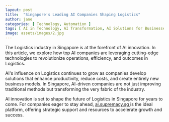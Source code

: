 ```yaml
---
layout: post
title:  "Singapore's Leading AI Companies Shaping Logistics"
author: jane
categories: [ Technology, Automation ]
tags: [ AI in Technology, AI Transformation, AI Solutions for Businesses, AI Applications, Data Analytics ]
image: assets/images/2.jpg
---
```


The Logistics industry in Singapore is at the forefront of AI innovation. In this article, we explore how top AI companies are leveraging cutting-edge technologies to revolutionize operations, efficiency, and outcomes in Logistics.

AI's influence on Logistics continues to grow as companies develop solutions that enhance productivity, reduce costs, and create entirely new business models. In Singapore, AI-driven companies are not just improving traditional methods but transforming the very fabric of the industry.

AI innovation is set to shape the future of Logistics in Singapore for years to come. For companies eager to stay ahead, <a href="https://ai.supremacy.sg" target="_blank"> ai.supremacy.sg </a> is the ideal platform, offering strategic support and resources to accelerate growth and success.
